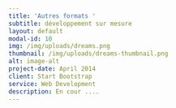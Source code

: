 ```yaml
---
title: 'Autres formats '
subtitle: développement sur mesure
layout: default
modal-id: 10
img: /img/uploads/dreams.png
thumbnail: /img/uploads/dreams-thumbnail.png
alt: image-alt
project-date: April 2014
client: Start Bootstrap
service: Web Development
description: En cour ....
---
```


